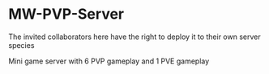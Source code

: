 # MW-PVP-Server
The invited collaborators here have the right to deploy it to their own server species


Mini game server with 6 PVP gameplay and 1 PVE gameplay
